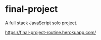 # final-project

A full stack JavaScript solo project.

https://final-project-routine.herokuapp.com/
